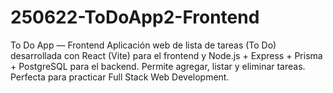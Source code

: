 # 250622-ToDoApp2-Frontend
To Do App — Frontend  Aplicación web de lista de tareas (To Do) desarrollada con React (Vite) para el frontend y Node.js + Express + Prisma + PostgreSQL para el backend. Permite agregar, listar y eliminar tareas. Perfecta para practicar Full Stack Web Development.
